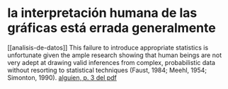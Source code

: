 # la interpretación humana de las gráficas está errada generalmente
[[analisis-de-datos]]
This failure to introduce appropriate statistics is unfortunate given the ample research showing that human beings are not very adept at drawing valid inferences from complex, probabilistic data without resorting to statistical techniques (Faust, 1984; Meehl, 1954; Simonton, 1990). [alguien, p. 3 del pdf](https://scholarsarchive.byu.edu/cgi/viewcontent.cgi?article=1587&context=ccr)
